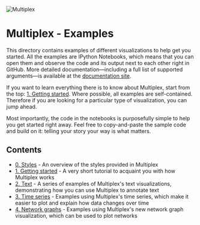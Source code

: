 ![Multiplex](https://raw.githubusercontent.com/NicholasMamo/multiplex-plot/master/assets/logo.png)

# Multiplex - Examples

This directory contains examples of different visualizations to help get you started.
All the examples are IPython Notebooks, which means that you can open them and observe the code and its output next to each other right in GitHub.
More detailed documentation—including a full list of supported arguments—is available at the [documentation site](https://nicholasmamo.github.io/multiplex-plot/).

If you want to learn everything there is to know about Multiplex, start from the top: [1. Getting started](https://github.com/NicholasMamo/multiplex-plot/blob/master/examples/1.%20Getting%20started.ipynb).
Where possible, all examples are self-contained.
Therefore if you are looking for a particular type of visualization, you can jump ahead.

Most importantly, the code in the notebooks is purposefully simple to help you get started right away.
Feel free to copy-and-paste the sample code and build on it: telling your story your way is what matters.

## Contents

- [0. Styles](https://github.com/NicholasMamo/multiplex-plot/blob/master/examples/0.%20Styles.ipynb) - An overview of the styles provided in Multiplex
- [1. Getting started](https://github.com/NicholasMamo/multiplex-plot/blob/master/examples/1.%20Getting%20started.ipynb) - A very short tutorial to acquaint you with how Multiplex works
- [2. Text](https://github.com/NicholasMamo/multiplex-plot/blob/master/examples/2.%20Text.ipynb) - A series of examples of Multiplex's text visualizations, demonstrating how you can use Multiplex to annotate text
- [3. Time series](https://github.com/NicholasMamo/multiplex-plot/blob/master/examples/3.%20Time%20series.ipynb) - Examples using Multiplex's time series, which make it easier to plot and explain how data changes over time
- [4. Network graphs](https://github.com/NicholasMamo/multiplex-plot/blob/master/examples/4.%20Network%20graphs.ipynb) - Examples using Multiplex's new network graph visualization, which can be used to plot networks

